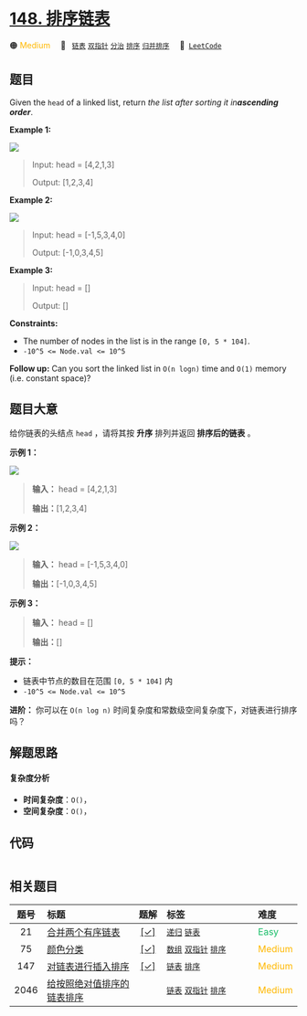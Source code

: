 # [148. 排序链表](https://leetcode.com/problems/sort-list)

🟠 <font color=#ffb800>Medium</font>&emsp; 🔖&ensp; [`链表`](/outline/tag/linked-list.md) [`双指针`](/outline/tag/two-pointers.md) [`分治`](/outline/tag/divide-and-conquer.md) [`排序`](/outline/tag/sorting.md) [`归并排序`](/outline/tag/merge-sort.md)&emsp; 🔗&ensp;[`LeetCode`](https://leetcode.com/problems/sort-list)

## 题目

Given the `head` of a linked list, return _the list after sorting it
in**ascending order**_.



**Example 1:**

![](https://assets.leetcode.com/uploads/2020/09/14/sort_list_1.jpg)

> Input: head = [4,2,1,3]
> 
> Output: [1,2,3,4]

**Example 2:**

![](https://assets.leetcode.com/uploads/2020/09/14/sort_list_2.jpg)

> Input: head = [-1,5,3,4,0]
> 
> Output: [-1,0,3,4,5]

**Example 3:**

> Input: head = []
> 
> Output: []

**Constraints:**

  * The number of nodes in the list is in the range `[0, 5 * 104]`.
  * `-10^5 <= Node.val <= 10^5`



**Follow up:** Can you sort the linked list in `O(n logn)` time and `O(1)`
memory (i.e. constant space)?


## 题目大意

给你链表的头结点 `head` ，请将其按 **升序** 排列并返回 **排序后的链表** 。



**示例 1：**

![](https://assets.leetcode.com/uploads/2020/09/14/sort_list_1.jpg)

> 
> 
> 
> 
> 
> **输入：** head = [4,2,1,3]
> 
> **输出：**[1,2,3,4]
> 
> 

**示例 2：**

![](https://assets.leetcode.com/uploads/2020/09/14/sort_list_2.jpg)

> 
> 
> 
> 
> 
> **输入：** head = [-1,5,3,4,0]
> 
> **输出：**[-1,0,3,4,5]
> 
> 

**示例 3：**

> 
> 
> 
> 
> 
> **输入：** head = []
> 
> **输出：**[]
> 
> 



**提示：**

  * 链表中节点的数目在范围 `[0, 5 * 104]` 内
  * `-10^5 <= Node.val <= 10^5`



**进阶：** 你可以在 `O(n log n)` 时间复杂度和常数级空间复杂度下，对链表进行排序吗？


## 解题思路

#### 复杂度分析

- **时间复杂度**：`O()`，
- **空间复杂度**：`O()`，

## 代码

```javascript

```

## 相关题目

<!-- prettier-ignore -->
| 题号 | 标题 | 题解 | 标签 | 难度 |
| :------: | :------ | :------: | :------ | :------ |
| 21 | [合并两个有序链表](https://leetcode.com/problems/merge-two-sorted-lists) | [[✓]](/problem/0021.md) |  [`递归`](/outline/tag/recursion.md) [`链表`](/outline/tag/linked-list.md) | <font color=#15bd66>Easy</font> |
| 75 | [颜色分类](https://leetcode.com/problems/sort-colors) | [[✓]](/problem/0075.md) |  [`数组`](/outline/tag/array.md) [`双指针`](/outline/tag/two-pointers.md) [`排序`](/outline/tag/sorting.md) | <font color=#ffb800>Medium</font> |
| 147 | [对链表进行插入排序](https://leetcode.com/problems/insertion-sort-list) | [[✓]](/problem/0147.md) |  [`链表`](/outline/tag/linked-list.md) [`排序`](/outline/tag/sorting.md) | <font color=#ffb800>Medium</font> |
| 2046 | [给按照绝对值排序的链表排序](https://leetcode.com/problems/sort-linked-list-already-sorted-using-absolute-values) |  |  [`链表`](/outline/tag/linked-list.md) [`双指针`](/outline/tag/two-pointers.md) [`排序`](/outline/tag/sorting.md) | <font color=#ffb800>Medium</font> |

<style>
.blue {
    background-color: #096dd9;
    padding: 0.25rem 0.5rem;
    margin: 0;
    font-size: 0.85em;
    border-radius: 3px;
    color: white;
    font-weight: 500;
}
table th:first-of-type { width: 10%; }
table th:nth-of-type(2) { width: 35%; }
table th:nth-of-type(3) { width: 10%; }
table th:nth-of-type(4) { width: 35%; }
table th:nth-of-type(5) { width: 10%; }
</style>
